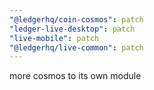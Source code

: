 ```yaml
---
"@ledgerhq/coin-cosmos": patch
"ledger-live-desktop": patch
"live-mobile": patch
"@ledgerhq/live-common": patch
---
```


more cosmos to its own module
